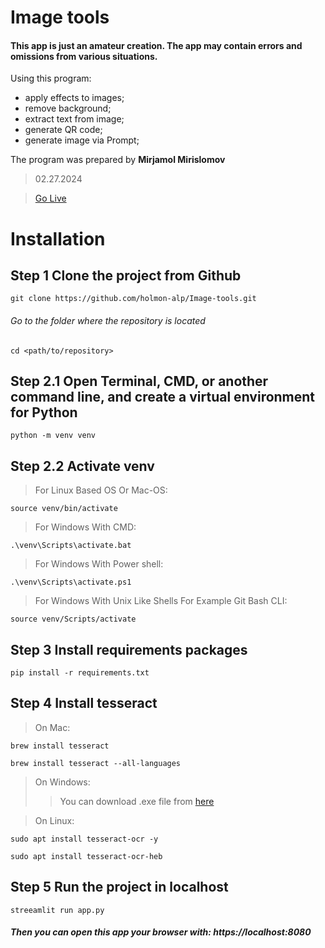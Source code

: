 # Image tools

#### This app is just an amateur creation. The app may contain errors and omissions from various situations.
Using this program: 
- apply effects to images;
- remove background;
- extract text from image;
- generate QR code;
- generate image via Prompt;
    
The program was prepared by **Mirjamol Mirislomov**
> 02.27.2024

> [Go Live](https://image-tools.streamlit.app/)

# Installation
## Step 1 Clone the project from Github
```git clone https://github.com/holmon-alp/Image-tools.git```
###### Go to the folder where the repository is located
```cd <path/to/repository>```

## Step 2.1 Open Terminal, CMD, or another command line, and create a virtual environment for Python
```python -m venv venv```

## Step 2.2 Activate venv
> For Linux Based OS Or Mac-OS:

```source venv/bin/activate```

> For Windows With CMD:

```.\venv\Scripts\activate.bat```

> For Windows With Power shell:

```.\venv\Scripts\activate.ps1```

> For Windows With Unix Like Shells For Example Git Bash CLI:

```source venv/Scripts/activate```

## Step 3 Install requirements packages
```pip install -r requirements.txt```

## Step 4 Install **tesseract**
> On Mac:

```brew install tesseract```

```brew install tesseract --all-languages ```

> On Windows:
>> You can download .exe file from [here](https://github.com/UB-Mannheim/tesseract/wiki)

> On Linux:

```sudo apt install tesseract-ocr -y```

```sudo apt install tesseract-ocr-heb```

## Step 5 Run the project in localhost
```streeamlit run app.py```
##### Then you can open this app your browser with: https://localhost:8080

